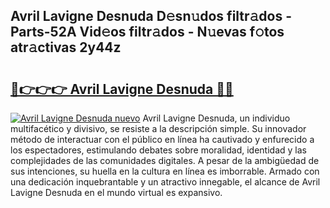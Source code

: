 ## Avril Lavigne Desnuda D𝚎sn𝚞dos filtr𝚊dos - Parts-52A Vid𝚎os filtr𝚊dos - N𝚞evas f𝚘tos atr𝚊ctivas 2y44z

# <h2><a href="http://mb0vhvl.tromn.icu/?c=Avril+Lavigne+Desnuda">🔗👉👉👉 Avril Lavigne Desnuda 🔗🔗</a></h2>

[![Avril Lavigne Desnuda nuevo](https://i.imgur.com/pEAQMta.gif)](http://mb0vhvl.tromn.icu/?c=Avril+Lavigne+Desnuda)
Avril Lavigne Desnuda, un individuo multifacético y divisivo, se resiste a la descripción simple. Su innovador método de interactuar con el público en línea ha cautivado y enfurecido a los espectadores, estimulando debates sobre moralidad, identidad y las complejidades de las comunidades digitales. A pesar de la ambigüedad de sus intenciones, su huella en la cultura en línea es imborrable. Armado con una dedicación inquebrantable y un atractivo innegable, el alcance de Avril Lavigne Desnuda en el mundo virtual es expansivo.
